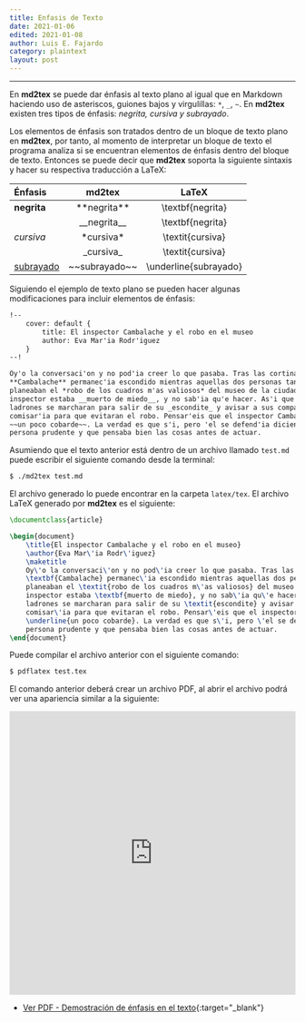 ```yaml
---
title: Enfasis de Texto
date: 2021-01-06
edited: 2021-01-08
author: Luis E. Fajardo
category: plaintext
layout: post
---
```

***
En **md2tex** se puede dar énfasis al texto plano al igual que en Markdown haciendo uso de asteriscos, 
guiones bajos y virgulillas: `*`, `_`, `~`. En **md2tex** existen tres tipos de énfasis: _negrita, cursiva
y subrayado_.

Los elementos de énfasis son tratados dentro de un bloque de texto plano en **md2tex**, por tanto, al 
momento de interpretar un bloque de texto el programa analiza si se encuentran elementos de énfasis 
dentro del bloque de texto. Entonces se puede decir que **md2tex** soporta la siguiente sintaxis y hacer 
su respectiva traducción a LaTeX:

Énfasis		|	**md2tex**	|	LaTeX
:-----------|:-------------:|:---------------:
**negrita**	|\*\*negrita\*\*|\textbf{negrita}
			|\_\_negrita\_\_|\textbf{negrita}
_cursiva_	|\*cursiva\*	|\textit{cursiva}
			|\_cursiva\_	|\textit{cursiva}
<u>subrayado</u>|\~\~subrayado\~\~|\underline{subrayado}


Siguiendo el ejemplo de texto plano se pueden hacer algunas modificaciones para incluir elementos de
énfasis:

```md
!--
    cover: default {
        title: El inspector Cambalache y el robo en el museo
        author: Eva Mar'ia Rodr'iguez
    }
--!

Oy'o la conversaci'on y no pod'ia creer lo que pasaba. Tras las cortinas, el inspector 
**Cambalache** permanec'ia escondido mientras aquellas dos personas tan siniestras 
planeaban el *robo de los cuadros m'as valiosos* del museo de la ciudad. El pobre 
inspector estaba __muerto de miedo__, y no sab'ia qu'e hacer. As'i que esper'o a que los 
ladrones se marcharan para salir de su _escondite_ y avisar a sus compa~neros de la 
comisar'ia para que evitaran el robo. Pensar'eis que el inspector Cambalache era 
~~un poco cobarde~~. La verdad es que s'i, pero 'el se defend'ia diciendo que era una 
persona prudente y que pensaba bien las cosas antes de actuar.
```

Asumiendo que el texto anterior está dentro de un archivo llamado `test.md` puede escribir
el siguiente comando desde la terminal:
```bash
$ ./md2tex test.md
```
El archivo generado lo puede encontrar en la carpeta `latex/tex`.
El archivo LaTeX generado por **md2tex** es el siguiente:

```latex
\documentclass{article}

\begin{document}
	\title{El inspector Cambalache y el robo en el museo}
	\author{Eva Mar\'ia Rodr\'iguez}
	\maketitle
	Oy\'o la conversaci\'on y no pod\'ia creer lo que pasaba. Tras las cortinas, el inspector 
	\textbf{Cambalache} permanec\'ia escondido mientras aquellas dos personas tan siniestras 
	planeaban el \textit{robo de los cuadros m\'as valiosos} del museo de la ciudad. El pobre 
	inspector estaba \textbf{muerto de miedo}, y no sab\'ia qu\'e hacer. As\'i que esper\'o a que los 
	ladrones se marcharan para salir de su \textit{escondite} y avisar a sus compa\~neros de la 
	comisar\'ia para que evitaran el robo. Pensar\'eis que el inspector Cambalache era 
	\underline{un poco cobarde}. La verdad es que s\'i, pero \'el se defend\'ia diciendo que era una 
	persona prudente y que pensaba bien las cosas antes de actuar.
\end{document}
```

Puede compilar el archivo anterior con el siguiente comando:
```bash
$ pdflatex test.tex
```

El comando anterior deberá crear un archivo PDF, al abrir el archivo podrá ver una apariencia
similar a la siguiente:

<iframe src="https://docs.google.com/gview?url={{site.url}}{{site.baseurl}}/assets/pdf/text_emphasis_demo.pdf&embedded=true" style="width:100%; height:500px;" frameborder="0"></iframe>

- [Ver PDF - Demostración de énfasis en el texto][1]{:target="_blank"}

[1]: {{site.url}}{{site.baseurl}}/assets/pdf/text_emphasis_demo.pdf 
